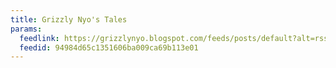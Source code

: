 ```yaml
---
title: Grizzly Nyo's Tales
params:
  feedlink: https://grizzlynyo.blogspot.com/feeds/posts/default?alt=rss
  feedid: 94984d65c1351606ba009ca69b113e01
---
```

